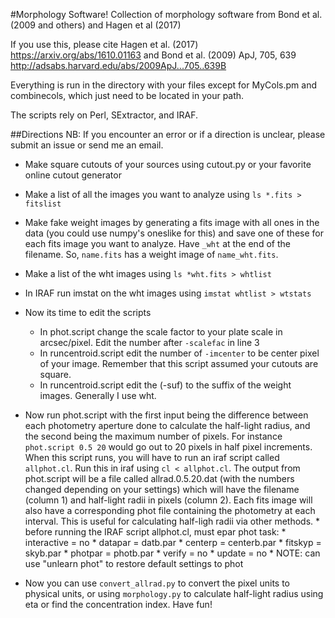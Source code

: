 #Morphology Software!
Collection of morphology software from Bond et al. (2009 and others) and Hagen et al (2017)

If you use this, please cite Hagen et al. (2017) https://arxiv.org/abs/1610.01163 and Bond et al. (2009) ApJ, 705, 639 http://adsabs.harvard.edu/abs/2009ApJ...705..639B

Everything is run in the directory with your files except for MyCols.pm and combinecols, which just need to be located in your path.

The scripts rely on Perl, SExtractor, and IRAF.

##Directions
NB: If you encounter an error or if a direction is unclear, please submit an issue or send me an email.
* Make square cutouts of your sources using cutout.py or your favorite online cutout generator
* Make a list of all the images you want to analyze using `ls *.fits > fitslist`
* Make fake weight images by generating a fits image with all ones in the data (you could use numpy's oneslike for this) and save one of these for each fits image you want to analyze. Have `_wht` at the end of the filename. So, `name.fits` has a weight image of `name_wht.fits`.
* Make a list of the wht images using `ls *wht.fits > whtlist`
* In IRAF run imstat on the wht images using `imstat whtlist > wtstats`
* Now its time to edit the scripts
	* In phot.script change the scale factor to your plate scale in arcsec/pixel. Edit the number after `-scalefac` in line 3
	* In runcentroid.script edit the number of `-imcenter` to be center pixel of your image. Remember that this script assumed your cutouts are square.
	* In runcentroid.script edit the (-suf) to the suffix of the weight images. Generally I use wht.

* Now run phot.script with the first input being the difference between each photometry aperture done to calculate the half-light radius, and the second being the maximum number of pixels. For instance `phot.script 0.5 20` would go out to 20 pixels in half pixel increments. When this script runs, you will have to run an iraf script called `allphot.cl`. Run this in iraf using `cl < allphot.cl`. The output from phot.script will be a file called allrad.0.5.20.dat (with the numbers changed depending on your settings) which will have the filename (column 1) and half-light radii in pixels (column 2). Each fits image will also have a corresponding phot file containing the photometry at each interval. This is useful for calculating half-ligh radii via other methods.
        * before running the IRAF script allphot.cl, must epar phot task:
                * interactive = no
                * datapar = datb.par
                * centerp = centerb.par
                * fitskyp = skyb.par
                * photpar = photb.par
                * verify = no
                * update = no
                * NOTE: can use "unlearn phot" to restore default settings to phot

* Now you can use `convert_allrad.py` to convert the pixel units to physical units, or using `morphology.py` to calculate half-light radius using eta or find the concentration index. Have fun!
